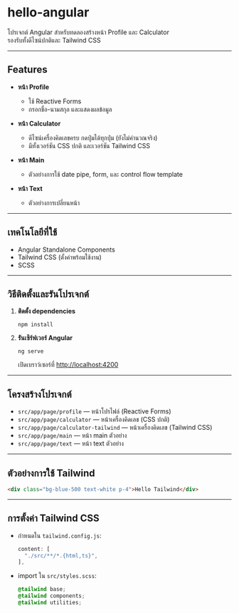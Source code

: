 # hello-angular

โปรเจกต์ Angular สำหรับทดลองสร้างหน้า Profile และ Calculator  
รองรับทั้งดีไซน์ปกติและ Tailwind CSS

---

## Features

- **หน้า Profile**  
  - ใช้ Reactive Forms
  - กรอกชื่อ-นามสกุล และแสดงผลข้อมูล

- **หน้า Calculator**  
  - ดีไซน์เครื่องคิดเลขครบ กดปุ่มได้ทุกปุ่ม (ยังไม่คำนวณจริง)
  - มีทั้งเวอร์ชัน CSS ปกติ และเวอร์ชัน Tailwind CSS

- **หน้า Main**  
  - ตัวอย่างการใช้ date pipe, form, และ control flow template

- **หน้า Text**  
  - ตัวอย่างการเปลี่ยนหน้า

---

## เทคโนโลยีที่ใช้

- Angular Standalone Components
- Tailwind CSS (ตั้งค่าพร้อมใช้งาน)
- SCSS

---

## วิธีติดตั้งและรันโปรเจกต์

1. **ติดตั้ง dependencies**
   ```
   npm install
   ```

2. **รันเซิร์ฟเวอร์ Angular**
   ```
   ng serve
   ```
   เปิดเบราว์เซอร์ที่ [http://localhost:4200](http://localhost:4200)

---

## โครงสร้างโปรเจกต์

- `src/app/page/profile` — หน้าโปรไฟล์ (Reactive Forms)
- `src/app/page/calculator` — หน้าเครื่องคิดเลข (CSS ปกติ)
- `src/app/page/calculator-tailwind` — หน้าเครื่องคิดเลข (Tailwind CSS)
- `src/app/page/main` — หน้า main ตัวอย่าง
- `src/app/page/text` — หน้า text ตัวอย่าง

---

## ตัวอย่างการใช้ Tailwind

```html
<div class="bg-blue-500 text-white p-4">Hello Tailwind</div>
```

---

## การตั้งค่า Tailwind CSS

- กำหนดใน `tailwind.config.js`:
  ```js
  content: [
    "./src/**/*.{html,ts}",
  ],
  ```
- import ใน `src/styles.scss`:
  ```scss
  @tailwind base;
  @tailwind components;
  @tailwind utilities;
  ```